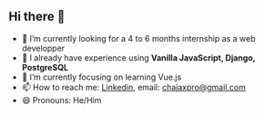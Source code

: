 ## Hi there 👋

<!--
**Cheltonne/Cheltonne** is a ✨ _special_ ✨ repository because its `README.md` (this file) appears on your GitHub profile.

Here are some ideas to get you started:
-->
- 🔭 I’m currently looking for a 4 to 6 months internship as a web developper
- 🙆 I already have experience using **Vanilla JavaScript, Django, PostgreSQL**
- 🌱 I’m currently focusing on learning Vue.js
- 📫 How to reach me: [Linkedin](https://www.linkedin.com/in/chelton-ajax-878655b0/), email: chajaxpro@gmail.com
- 😄 Pronouns: He/Him
<!-- 👯 I’m looking to collaborate on ...
- 🤔 I’m looking for help with ...
- 💬 Ask me about ...
-⚡ Fun fact: ... -->

